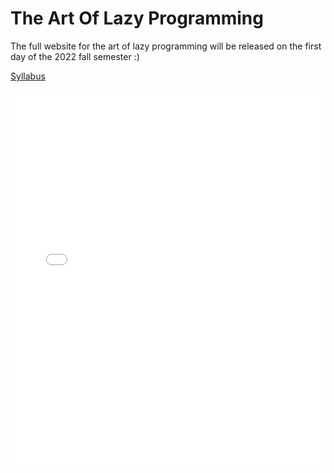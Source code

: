 # The Art Of Lazy Programming

The full website for the art of lazy programming will be released on the
first day of the 2022 fall semester :)

[Syllabus](https://drive.google.com/file/d/12VgJQQLNKpBqZ0NH-6QaEgQYDTzZiKmw/view?usp=sharing)

<embed type="application/pdf" src="static/syllabus.pdf" width="100%" height="600">
